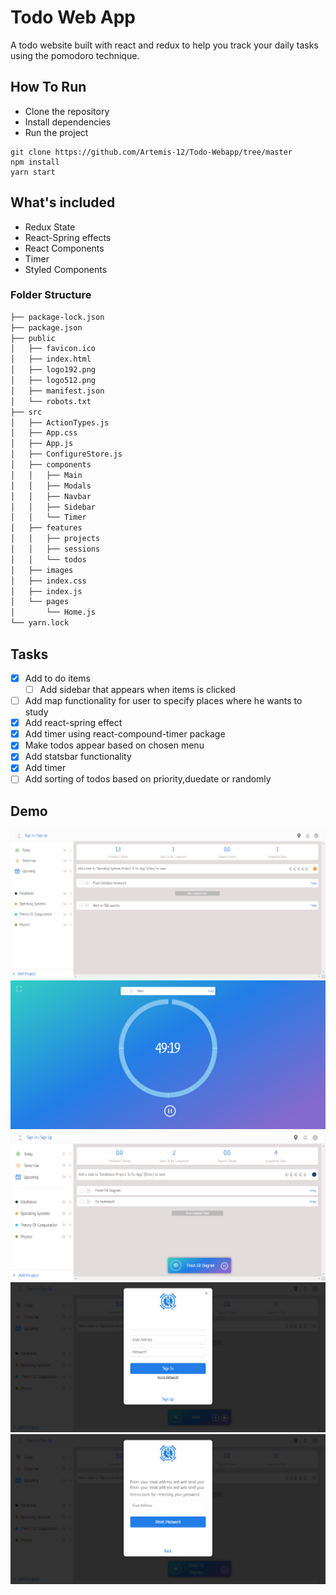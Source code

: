 
# Todo Web App 

A todo website built with react and redux to help you track your daily tasks using the pomodoro technique.

## How To Run

- Clone the repository
- Install dependencies
- Run the project

```
git clone https://github.com/Artemis-12/Todo-Webapp/tree/master
npm install
yarn start
```

## What's included

- Redux State
- React-Spring effects
- React Components
- Timer
- Styled Components

### Folder Structure

```bash
├── package-lock.json
├── package.json
├── public
│   ├── favicon.ico
│   ├── index.html
│   ├── logo192.png
│   ├── logo512.png
│   ├── manifest.json
│   └── robots.txt
├── src
│   ├── ActionTypes.js
│   ├── App.css
│   ├── App.js
│   ├── ConfigureStore.js
│   ├── components
│   │   ├── Main
│   │   ├── Modals
│   │   ├── Navbar
│   │   ├── Sidebar
│   │   └── Timer
│   ├── features
│   │   ├── projects
│   │   ├── sessions
│   │   └── todos
│   ├── images
│   ├── index.css
│   ├── index.js
│   └── pages
│       └── Home.js
└── yarn.lock
```

## Tasks
- [X] Add to do items
  - [ ] Add sidebar that appears when items is clicked
- [ ] Add map functionality for user to specify places where he wants to study
- [X] Add react-spring effect
- [X] Add timer using react-compound-timer package
- [X] Make todos appear based on chosen menu
- [X] Add statsbar functionality
- [X] Add timer
- [ ] Add sorting of todos based on priority,duedate or randomly

## Demo
![](./images/photo_1.png)
![](./images/photo_2.png)
![](./images/photo_3.png)
![](./images/photo_4.png)
![](./images/photo_5.png)
